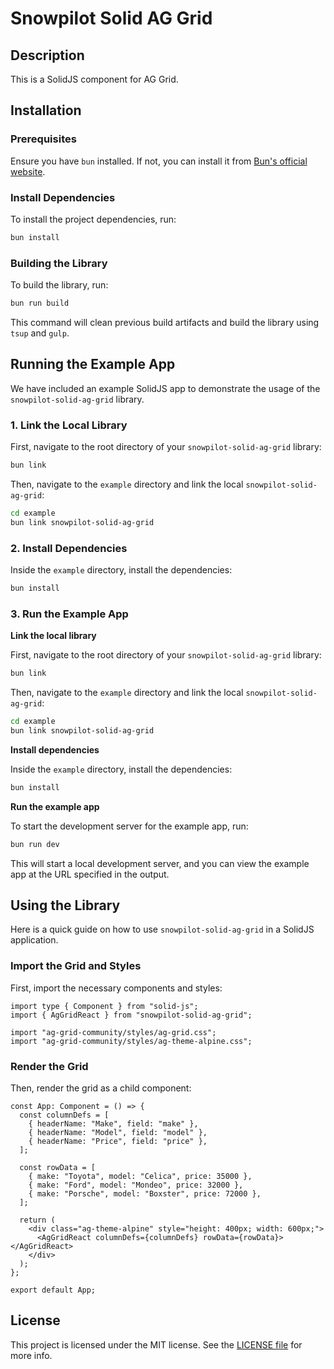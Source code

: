 # Snowpilot Solid AG Grid

## Description

This is a SolidJS component for AG Grid.

## Installation

### Prerequisites

Ensure you have `bun` installed. If not, you can install it from [Bun's official website](https://bun.sh/).

### Install Dependencies

To install the project dependencies, run:

```bash
bun install
```

### Building the Library

To build the library, run:

```bash
bun run build
```

This command will clean previous build artifacts and build the library using `tsup` and `gulp`.

## Running the Example App

We have included an example SolidJS app to demonstrate the usage of the `snowpilot-solid-ag-grid` library.

### 1. Link the Local Library

First, navigate to the root directory of your `snowpilot-solid-ag-grid` library:

```bash
bun link
```

Then, navigate to the `example` directory and link the local `snowpilot-solid-ag-grid`:

```bash
cd example
bun link snowpilot-solid-ag-grid
```

### 2. Install Dependencies

Inside the `example` directory, install the dependencies:

```bash
bun install
```

### 3. Run the Example App

**Link the local library**

First, navigate to the root directory of your `snowpilot-solid-ag-grid` library:

```bash
bun link
```

Then, navigate to the `example` directory and link the local `snowpilot-solid-ag-grid`:

```bash
cd example
bun link snowpilot-solid-ag-grid
```

**Install dependencies**

Inside the `example` directory, install the dependencies:

```bash
bun install
```

**Run the example app**

To start the development server for the example app, run:

```bash
bun run dev
```

This will start a local development server, and you can view the example app at the URL specified in the output.

## Using the Library

Here is a quick guide on how to use `snowpilot-solid-ag-grid` in a SolidJS application.

### Import the Grid and Styles

First, import the necessary components and styles:

```tsx
import type { Component } from "solid-js";
import { AgGridReact } from "snowpilot-solid-ag-grid";

import "ag-grid-community/styles/ag-grid.css";
import "ag-grid-community/styles/ag-theme-alpine.css";
```

### Render the Grid

Then, render the grid as a child component:

```tsx
const App: Component = () => {
  const columnDefs = [
    { headerName: "Make", field: "make" },
    { headerName: "Model", field: "model" },
    { headerName: "Price", field: "price" },
  ];

  const rowData = [
    { make: "Toyota", model: "Celica", price: 35000 },
    { make: "Ford", model: "Mondeo", price: 32000 },
    { make: "Porsche", model: "Boxster", price: 72000 },
  ];

  return (
    <div class="ag-theme-alpine" style="height: 400px; width: 600px;">
      <AgGridReact columnDefs={columnDefs} rowData={rowData}></AgGridReact>
    </div>
  );
};

export default App;
```

## License

This project is licensed under the MIT license. See the [LICENSE file](./LICENSE.txt) for more info.

